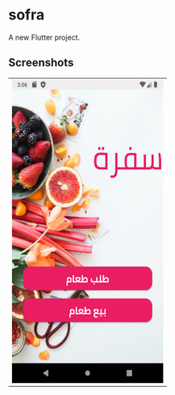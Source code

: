 # sofra

A new Flutter project.

## Screenshots
<table style={border:"none"}>
 <tr>
   <td><img src="https://github.com/Ahmedhassan50/Sofra/blob/master/screenshot/1.png" width="300" height="600 /></td>
     
   <td><img src="https://github.com/Ahmedhassan50/Sofra/blob/master/screenshot/2.png" width="300" height="600 /></td>
     
     </tr>
<tr>
  <td><img src="https://github.com/Ahmedhassan50/Sofra/blob/master/screenshot/3.png"></td>
    
  </tr>
</table>
